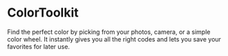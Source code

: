 # ColorToolkit
Find the perfect color by picking from your photos, camera, or a simple color wheel. It instantly gives you all the right codes and lets you save your favorites for later use.
